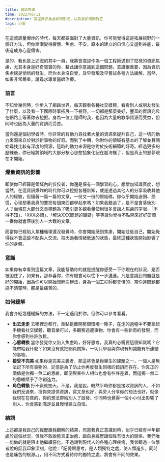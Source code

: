 ```yaml
---
title: 資訊焦慮
time: 2022/06/11
description: 描述資訊焦慮如何形成，以及我如何面對它
tags: 心靈
---
```


在這資訊量爆炸的時代，每天都要面對了大量資訊，你可能覺得這是拓展視野的一個好方法，但你漸漸變得疲憊、焦慮、不安，原本的建立的自信心又盪到谷底，最後造成身心靈傷害。

是的，我也是上述況的其中一員，我將會描述作為一個工程師遇到了麼樣的資訊焦慮，尤其本身是好奇寶寶的你，藉此讓你意識到這個問題，意識很重要，因為資訊焦慮總是悄悄的發生，而你本身沒自覺，及早發現及早嘗試各種方法緩解，當然，如果非常嚴重，請尋求專業醫師治療。

### 前言
不知曾幾何時，你步入了網路世界，每天觀看各種社交媒體，看看別人或朋友發生了什麼，以及看一下國際時事拓展一下視野，一切都是那麼美好，豐富的資訊充斥在網路上等著你去挖掘。身為一位工程師的我，也因為大量的教學資源而受益，但同時也因為大量的資訊而受苦。

當你還是個初學者時，你非常的有動力尋找著大量的資源來提升自己，這一切的動力來源來自於對於新事物的好奇。而到了中期，你對你的領域有基本的了解並且開始尋找比較有深度的資源，這時的動力來源是你對於技術細節的好奇。經過更多的歷練後，你已經將領域的大部分核心思想抽象化記在腦海裡了，但是真正的惡夢現在才開始。


### 爆量資訊的影響
即使你已經算是領域內的佼佼者，你還是保有一個學習的心，想增加知識廣度，想當然，在這資訊爆炸的時代你可以挖掘各種新知，或是透過其他人的分享吸收其他人的經驗，但隨著一篇一篇的文章，一份又一份的原始碼，你似乎開始迷惘、恐慌，心理想著我真的要把每個東西都學起來嗎？如果我錯過了，是不是會落後別人？而現在大部分文章標題為了吸引更多觀看量使用很多會讓人焦慮的字眼，「不得不知」、「XXX必讀」、「解決XXX問題的關鍵」等等讓你覺得不點開來好好研讀一番你就會落後別人一大截的文章。

而當你已經陷入某種循環還沒發覺時，你會開始感到焦慮，開始貶低自己，開始覺得我不會這些不配與人交流，每天過著情緒低迷的狀態，最終這種狀態開始影響了你的身體。

### 意識
如果你有幸看到這篇文章，我能幫助你的就是提醒你感受一下你現在的狀況，是否被困住了，如果有，那恭喜你，你有機會可以往下一步邁進。凡是意識到問題就是好的開始，因為你可以開始想解決辦法，身為一個工程師都會懂的，當你連問題都搞不清楚時，那是最痛苦的。

### 如何緩解
我會介紹幾種緩解的方法，不一定適用於你，但你可以參考看看。
- **出去走走**
去哪裡走都行，重點是離開那個環境一陣子，在走的過程中不要拿起手機看社交媒體，聽音樂可以，多觀察週遭事物，你會有一些新奇的發現，而你會感到些許放鬆。 
- **心態轉換**
當你發覺你又陷入焦慮時，好好思考，我真的必需要這個知識嗎？它能帶給我什麼？如果沒有就把網頁關掉，一切只學習與你現有知識能有所連結的事物。
- **接受不完美**
如果你是完美主義者，那這將會是你畢生的課題之一，一個人是無法記下所有事物的，記憶是為了防止你再度發生同樣的錯誤而存在。你真正的價值是你獨一無二的思維，即便與某些人相似也會有些許差異，而這獨一無二的思維賦予了你創造力。
- **角色轉換**
~~打不贏就加入~~，不是，我是說，既然平時你都是接收資訊的人，不如我們反過來，換你來提供資訊，寫文章也好，與旁人分享你的想法也好，就像我現在在做的，你的想法帶給別人了啟發，你同時也覺得一個小小付出影響了別人，你會感到滿足並且慢慢建立自信。

### 結語
上述都是我自己的經歷跟我觀察的結果，而當我真正意識到時，似乎已經有半年都處於這個狀況，但我不敢說能真正治癒，跟自身經歷跟個性有很大的關係，我們唯一能做的就是阻止他繼續惡化。不過說到現代人的各種心理疾病，我曾聽過一位學者說的話我印象深刻，他說：「記憶跟思考，是人類獨特之處，使人類進步，同時也是痛苦的根源。」，用不同方式看待你的獨特之處，將會有不同的效果。